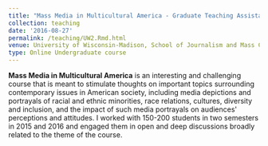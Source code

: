 ```yaml
---
title: "Mass Media in Multicultural America - Graduate Teaching Assistant"
collection: teaching
date: '2016-08-27'
permalink: /teaching/UW2.Rmd.html
venue: University of Wisconsin-Madison, School of Journalism and Mass Communications
type: Online Undergraduate course
---
```


**Mass Media in Multicultural America** is an interesting and challenging course that is meant to stimulate thoughts on important topics surrounding contemporary issues in American society, including media depictions and portrayals of racial and ethnic minorities, race relations, cultures, diversity and inclusion, and the impact of such media portrayals on audiences' perceptions and attitudes. I worked with 150-200 students in two semesters in 2015 and 2016 and engaged them in open and deep discussions broadly related to the theme of the course. 


